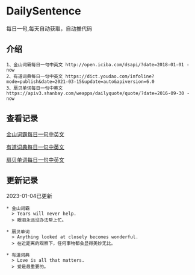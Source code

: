 # DailySentence

每日一句,每天自动获取，自动推代码

## 介绍

```
1、金山词霸每日一句中英文 http://open.iciba.com/dsapi/?date=2018-01-01 - now
2、有道词典每日一句中英文 https://dict.youdao.com/infoline?mode=publish&date=2021-03-15&update=auto&apiversion=6.0
3、扇贝单词每日一句中英文 https://apiv3.shanbay.com/weapps/dailyquote/quote/?date=2016-09-30 - now
```

## 查看记录

[金山词霸每日一句中英文](./data/iciba/)

[有道词典每日一句中英文](./data/youdao/)

[扇贝单词每日一句中英文](./data/shanbay/)

## 更新记录
2023-01-04已更新 
```
* 金山词霸
  > Tears will never help.
  > 眼泪永远没办法帮上忙。

* 扇贝单词
  > Anything looked at closely becomes wonderful.
  > 在近距离的观察下，任何事物都会显得美妙无比。

* 有道词典
  > Love is all that matters.
  > 爱是最重要的。

```
